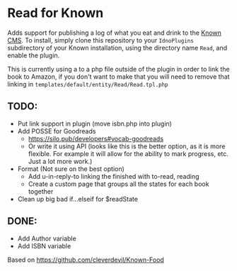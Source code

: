 Read for Known
==============

Adds support for publishing a log of what you eat and drink to the [Known
CMS](http://withknown.com). To install, simply clone this repository to your
`IdnoPlugins` subdirectory of your Known installation, using the directory name
`Read`, and enable the plugin.

This is currently using a <a href...> to a php file outside of the plugin in order
to link the book to Amazon, if you don't want to make that you will need to remove
that linking in `templates/default/entity/Read/Read.tpl.php`

TODO:
-----
- Put link support in plugin (move isbn.php into plugin)
- Add POSSE for Goodreads
  - https://silo.pub/developers#vocab-goodreads
  - Or write it using API (looks like this is the better option, as it is more
    flexible. For example it will allow for the ability to mark progress, etc.
    Just a lot more work.)
- Format (Not sure on the best option)
  - Add u-in-reply-to linking the finished with to-read, reading
  - Create a custom page that groups all the states for each book together
- Clean up big bad if...elseif for $readState

DONE:
-----
- Add Author variable
- Add ISBN variable


Based on https://github.com/cleverdevil/Known-Food
